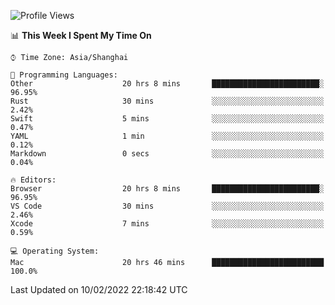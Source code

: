 <!--START_SECTION:waka-->
![Profile Views](http://img.shields.io/badge/Profile%20Views-31-blue)

📊 **This Week I Spent My Time On** 

```text
⌚︎ Time Zone: Asia/Shanghai

💬 Programming Languages: 
Other                    20 hrs 8 mins       ████████████████████████░   96.95% 
Rust                     30 mins             ░░░░░░░░░░░░░░░░░░░░░░░░░   2.42% 
Swift                    5 mins              ░░░░░░░░░░░░░░░░░░░░░░░░░   0.47% 
YAML                     1 min               ░░░░░░░░░░░░░░░░░░░░░░░░░   0.12% 
Markdown                 0 secs              ░░░░░░░░░░░░░░░░░░░░░░░░░   0.04%

🔥 Editors: 
Browser                  20 hrs 8 mins       ████████████████████████░   96.95% 
VS Code                  30 mins             ░░░░░░░░░░░░░░░░░░░░░░░░░   2.46% 
Xcode                    7 mins              ░░░░░░░░░░░░░░░░░░░░░░░░░   0.59%

💻 Operating System: 
Mac                      20 hrs 46 mins      █████████████████████████   100.0%

```


 Last Updated on 10/02/2022 22:18:42 UTC
<!--END_SECTION:waka-->